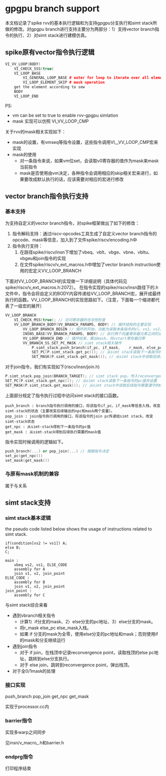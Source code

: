 # gpgpu branch support

本文档记录了spike rvv的基本执行逻辑和为支持gpgpu分支执行和simt stack所做的修改。对gpgpu branch进行支持主要分为两部分：1）支持vector branch指令的执行、2）对simt stack进行建模仿真。

## spike原有vector指令执行逻辑
```cpp
VI_VV_LOOP(BODY)
    VI_CHECK_SSS(true)
    VI_LOOP_BASE
        VI_GENERAL_LOOP_BASE # outer for loop to iterate over all elements
        VI_LOOP_ELEMENT_SKIP # mask operation
    get the element according to sew
    BODY
    VI_LOOP_END
```
PS: 
* vm can be set to true to enable rvv-gpgpu simlation
* mask 实现可以仿照 VI_VV_LOOP_CMP

关于rvv的mask相关实现如下：
* mask的设置，有vmseq等指令设置，这些指令调用VI__VV_LOOP_CMP宏来实现
* mask的使用
  * 对一条指令来说，如果vm位set，会读取v0寄存器的值作为mask来mask当前指令
  * mask是否使用由vm决定，各种指令会调用相应的skip相关宏来进行，如果要改成默认执行的话，应该需要对相应的宏进行修改

## vector branch指令执行支持
### 基本支持
为支持自定义的vector branch指令，对spike框架做出了如下的修改：
1. 指令解码支持：通过riscv-opcodes工具生成了自定义vector branch指令的opcode、mask等信息，加入到了文件spike/riscv/encoding.h中
2. 指令执行支持：
   1. 在路径spike/riscv/insn下增加了vbeq、vblt、vbge、vbne、vbltu、vbgeu和join指令的实现
   2. 在文件spike/riscv/v_ext_macros.h中增加了vector branch instruction使用的宏定义VV_LOOP_BRANCH

下面对VV_LOOP_BRANCH的实现做一下详细说明（具体代码见spike/riscv/v_ext_macros.h:2072）。
在指令实现的spike/riscv/insn路径下的.h文件中，指令会将自定义的BODY内容传递给VV_LOOP_BRANCH宏，展开成最终执行的函数。VV_LOOP_BRANCH的实现思路如下。（注意，下面每一个缩进都代表了一级宏的展开）
```c++
VV_LOOP_BRANCH
    VI_CHECK_MSS(true); // 访问寄存器的合法性检查
    VV_LOOP_BRANCH_BODY(VV_BRANCH_PARAMS, BODY) // 循环结构的主要实现
        VV_LOOP_BRANCH_BEGIN // 循环的开始，功能为读取本条指令的vl、vs1、vs2、rd等指令，生成循环遍历元素用到的循环header
        INSNS_BASE(VV_BRANCH_PARAMS, BODY) // 执行两个向量寄存器元素之间的比较，得到if的mask相应的bit
        VV_LOOP_BRANCH_END // 循环结束，算出mask，将vstart寄存器归零
        VV_BRANCH_SS_SET_PC_MASK // simt stack相关操作
            P.simt_stack.push_branch(if_pc, if_mask,    r_mask, else_pc, else_mask); // simt stack入栈
            SET_PC(P.simt_stack.get_pc()); // 从simt stack读取下一条指令的pc值并设置
            SET_MASK(P.simt_stack.get_mask()); // 从simt stack中读取后续指令需要遵守的mask并设置
```

对于join指令，我们有实现如下(riscv/insn/join.h)
```c++
P.simt_stack.pop_join(BRANCH_TARGET); // simt stack pop，传入reconvergence point的pc地址
SET_PC(P.simt_stack.get_npc()); // 从simt stack读取下一条指令的pc值并设置
SET_MASK(P.simt_stack.get_mask()); // 从simt stack中读取后续指令需要遵守的mask并设置
```

上面部分规定了指令执行过程中访问simt stack的接口函数。
```
push_branch : branch指令执行调用的接口，将该指令if_pc、if_mask等信息入栈，改变simt-stack的状态（主要改变后续输出的npc和mask两个变量）。
pop_join : join指令执行调用的接口，将该指令的join pc传递给simt stack，改变simt-stack状态
get_npc : 从simt-stack得到下一条指令的pc值
get_mask : 从simt-stack得到后续执行需要的mask值
```
指令实现时候调用的逻辑如下。
```c++
push_branch(...) or pop_join(...) // 根据指令决定
set_pc(get_npc())
set_mask(get_mask())
```
### 与原有mask机制的兼容
属于与关系

## simt stack支持

### simt stack基本逻辑
the pseudo code listed below shows the usage of instructions related to simt stack.

```
if(condition[vs2 != vs1]) A;
else B;
C;
```

```
main :
	vbeq vs2, vs1, ELSE_CODE
	assembly for A
	join v1, v2, join_point
ELSE_CODE :
	assembly for B
    join v1, v2, join_point
join_point :
	assembly for C
```
与simt stack综合来看

* 遇到vbranch相关指令
  * 计算1）if分支的mask、2）else分支的pc地址、3）else分支的mask。
  * 将r_mask else_pc else_mask入栈。
  * 如果 if 分支的mask为全零，使用else分支的pc地址和mask；否则使用if的mask和分支继续运行
* 遇到join指令
  * 对于 if join，在栈顶中记录reconvergence point，读取栈顶的else pc地址，跳转到else分支执行。
  * 对于 else join，跳转到reconvergence point，弹出栈顶。
* 对于全0\/1mask的处理

### 接口实现
push_branch pop_join get_npc get_mask 

实现于processor.cc内

### barrier指令

实现多warp之间同步

见insn/v_macro_.h和barrier.h

### endprg指令

打印程序结束